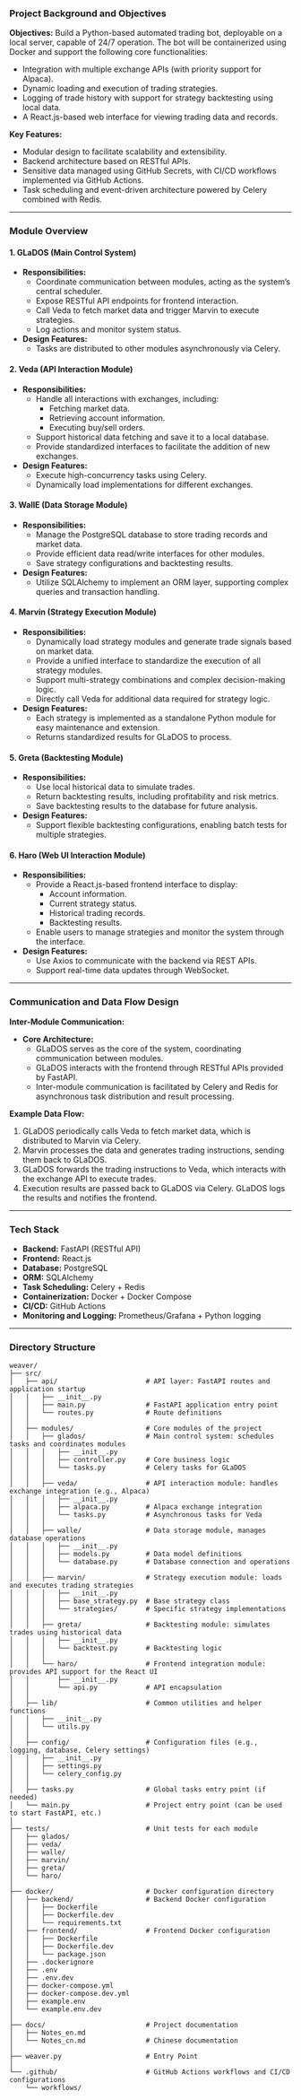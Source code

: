 ### Project Background and Objectives

**Objectives:**
Build a Python-based automated trading bot, deployable on a local server, capable of 24/7 operation. The bot will be containerized using Docker and support the following core functionalities:

- Integration with multiple exchange APIs (with priority support for Alpaca).
- Dynamic loading and execution of trading strategies.
- Logging of trade history with support for strategy backtesting using local data.
- A React.js-based web interface for viewing trading data and records.

**Key Features:**

- Modular design to facilitate scalability and extensibility.
- Backend architecture based on RESTful APIs.
- Sensitive data managed using GitHub Secrets, with CI/CD workflows implemented via GitHub Actions.
- Task scheduling and event-driven architecture powered by Celery combined with Redis.

---

### Module Overview

#### **1. GLaDOS (Main Control System)**

- **Responsibilities:**
  - Coordinate communication between modules, acting as the system’s central scheduler.
  - Expose RESTful API endpoints for frontend interaction.
  - Call Veda to fetch market data and trigger Marvin to execute strategies.
  - Log actions and monitor system status.
- **Design Features:**
  - Tasks are distributed to other modules asynchronously via Celery.

#### **2. Veda (API Interaction Module)**

- **Responsibilities:**
  - Handle all interactions with exchanges, including:
    - Fetching market data.
    - Retrieving account information.
    - Executing buy/sell orders.
  - Support historical data fetching and save it to a local database.
  - Provide standardized interfaces to facilitate the addition of new exchanges.
- **Design Features:**
  - Execute high-concurrency tasks using Celery.
  - Dynamically load implementations for different exchanges.

#### **3. WallE (Data Storage Module)**

- **Responsibilities:**
  - Manage the PostgreSQL database to store trading records and market data.
  - Provide efficient data read/write interfaces for other modules.
  - Save strategy configurations and backtesting results.
- **Design Features:**
  - Utilize SQLAlchemy to implement an ORM layer, supporting complex queries and transaction handling.

#### **4. Marvin (Strategy Execution Module)**

- **Responsibilities:**
  - Dynamically load strategy modules and generate trade signals based on market data.
  - Provide a unified interface to standardize the execution of all strategy modules.
  - Support multi-strategy combinations and complex decision-making logic.
  - Directly call Veda for additional data required for strategy logic.
- **Design Features:**
  - Each strategy is implemented as a standalone Python module for easy maintenance and extension.
  - Returns standardized results for GLaDOS to process.

#### **5. Greta (Backtesting Module)**

- **Responsibilities:**
  - Use local historical data to simulate trades.
  - Return backtesting results, including profitability and risk metrics.
  - Save backtesting results to the database for future analysis.
- **Design Features:**
  - Support flexible backtesting configurations, enabling batch tests for multiple strategies.

#### **6. Haro (Web UI Interaction Module)**

- **Responsibilities:**
  - Provide a React.js-based frontend interface to display:
    - Account information.
    - Current strategy status.
    - Historical trading records.
    - Backtesting results.
  - Enable users to manage strategies and monitor the system through the interface.
- **Design Features:**
  - Use Axios to communicate with the backend via REST APIs.
  - Support real-time data updates through WebSocket.

---

### Communication and Data Flow Design

**Inter-Module Communication:**

- **Core Architecture:**
  - GLaDOS serves as the core of the system, coordinating communication between modules.
  - GLaDOS interacts with the frontend through RESTful APIs provided by FastAPI.
  - Inter-module communication is facilitated by Celery and Redis for asynchronous task distribution and result processing.

**Example Data Flow:**

1. GLaDOS periodically calls Veda to fetch market data, which is distributed to Marvin via Celery.
2. Marvin processes the data and generates trading instructions, sending them back to GLaDOS.
3. GLaDOS forwards the trading instructions to Veda, which interacts with the exchange API to execute trades.
4. Execution results are passed back to GLaDOS via Celery. GLaDOS logs the results and notifies the frontend.

---

### Tech Stack

- **Backend:** FastAPI (RESTful API)
- **Frontend:** React.js
- **Database:** PostgreSQL
- **ORM:** SQLAlchemy
- **Task Scheduling:** Celery + Redis
- **Containerization:** Docker + Docker Compose
- **CI/CD:** GitHub Actions
- **Monitoring and Logging:** Prometheus/Grafana + Python logging

---

### Directory Structure

```plaintext
weaver/
├── src/                           
│   ├── api/                      # API layer: FastAPI routes and application startup
│   │   ├── __init__.py
│   │   ├── main.py               # FastAPI application entry point
│   │   └── routes.py             # Route definitions
│   │
│   ├── modules/                  # Core modules of the project
│   │   ├── glados/               # Main control system: schedules tasks and coordinates modules
│   │   │   ├── __init__.py
│   │   │   ├── controller.py     # Core business logic
│   │   │   └── tasks.py          # Celery tasks for GLaDOS
│   │   │
│   │   ├── veda/                 # API interaction module: handles exchange integration (e.g., Alpaca)
│   │   │   ├── __init__.py
│   │   │   ├── alpaca.py         # Alpaca exchange integration
│   │   │   └── tasks.py          # Asynchronous tasks for Veda
│   │   │
│   │   ├── walle/                # Data storage module, manages database operations
│   │   │   ├── __init__.py
│   │   │   ├── models.py         # Data model definitions
│   │   │   └── database.py       # Database connection and operations
│   │   │
│   │   ├── marvin/               # Strategy execution module: loads and executes trading strategies
│   │   │   ├── __init__.py
│   │   │   ├── base_strategy.py  # Base strategy class
│   │   │   └── strategies/       # Specific strategy implementations
│   │   │
│   │   ├── greta/                # Backtesting module: simulates trades using historical data
│   │   │   ├── __init__.py
│   │   │   └── backtest.py       # Backtesting logic
│   │   │
│   │   └── haro/                 # Frontend integration module: provides API support for the React UI
│   │       ├── __init__.py
│   │       └── api.py            # API encapsulation
│   │
│   ├── lib/                      # Common utilities and helper functions
│   │   ├── __init__.py
│   │   └── utils.py
│   │
│   ├── config/                   # Configuration files (e.g., logging, database, Celery settings)
│   │   ├── __init__.py
│   │   ├── settings.py
│   │   └── celery_config.py
│   │
│   ├── tasks.py                  # Global tasks entry point (if needed)
│   └── main.py                   # Project entry point (can be used to start FastAPI, etc.)
│
├── tests/                        # Unit tests for each module
│   ├── glados/
│   ├── veda/
│   ├── walle/
│   ├── marvin/
│   ├── greta/
│   └── haro/
│
├── docker/                       # Docker configuration directory
│   ├── backend/                  # Backend Docker configuration
│   │   ├── Dockerfile
│   │   ├── Dockerfile.dev
│   │   └── requirements.txt
│   ├── frontend/                 # Frontend Docker configuration
│   │   ├── Dockerfile
│   │   ├── Dockerfile.dev
│   │   └── package.json
│   ├── .dockerignore
│   ├── .env
│   ├── .env.dev
│   ├── docker-compose.yml
│   ├── docker-compose.dev.yml
│   ├── example.env
│   └── example.env.dev
│
├── docs/                         # Project documentation
│   ├── Notes_en.md
│   └── Notes_cn.md               # Chinese documentation
│
├── weaver.py                     # Entry Point
│
└── .github/                      # GitHub Actions workflows and CI/CD configurations
    └── workflows/
```

